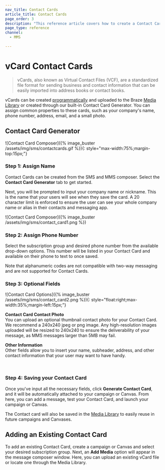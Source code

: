 ```yaml
---
nav_title: Contact Cards
article_title: Contact Cards
page_order: 3
description: "This reference article covers how to create a Contact Card to include in your MMS and SMS messages."
page_type: reference
channel:
  - MMS
  
---
```


# vCard Contact Cards 

> vCards, also known as Virtual Contact Files (VCF), are a standardized file format for sending business and contact information that can be easily imported into address books or contact books. 

vCards can be created [programmatically](https://www.twilio.com/blog/send-vcard-twilio-sms) and uploaded to the Braze [Media Library]({{site.baseurl}}/user_guide/engagement_tools/templates_and_media/media_library/#media-library) or created through our built-in Contact Card Generator. You can assign common properties to these cards, such as your company's name, phone number, address, email, and a small photo.

## Contact Card Generator
![Contact Card Composer]({% image_buster /assets/img/sms/contactcards.gif %}){: style="max-width:75%;margin-top:15px;"}

### Step 1: Assign Name

Contact Cards can be created from the SMS and MMS composer. Select the __Contact Card Generator__ tab to get started.

Next, you will be prompted to input your company name or nickname. This is the name that your users will see when they save the card. A 20 character limit is enforced to ensure the user can see your whole company name or alias in their contacts and messaging app. 

![Contact Card Composer]({% image_buster /assets/img/sms/contact_card1.png %})

### Step 2: Assign Phone Number

Select the subscription group and desired phone number from the available drop-down options. This number will be listed in your Contact Card and available on their phone to text to once saved.

Note that alphanumeric codes are not compatible with two-way messaging and are not supported for Contact Cards.

### Step 3: Optional Fields
![Contact Card Options]({% image_buster /assets/img/sms/contact_card2.png %}){: style="float:right;max-width:35%;margin-left:15px;"}

__Contact Card Contact Photo__<br>
You can upload an optional thumbnail contact photo for your Contact Card. We recommend a 240x240 jpeg or png image. Any high-resolution images uploaded will be resized to 240x240 to ensure the deliverability of your message, as MMS messages larger than 5MB may fail.

__Other Information__<br>
Other fields allow you to insert your name, subheader, address, and other contact information that your user may want to have handy. 

<br>

### Step 4: Saving your Contact Card

Once you've input all the necessary fields, click __Generate Contact Card__, and it will be automatically attached to your campaign or Canvas. From here, you can add a message, test your Contact Card, and launch your campaign or Canvas.

The Contact card will also be saved in the [Media Library]({{site.baseurl}}/user_guide/engagement_tools/templates_and_media/media_library/#media-library) to easily reuse in future campaigns and Canvases.

## Adding an Existing Contact Card

To add an existing Contact Card, create a campaign or Canvas and select your desired subscription group. Next, an __Add Media__ option will appear in the message composer window. Here, you can upload an existing vCard file or locate one through the Media Library.